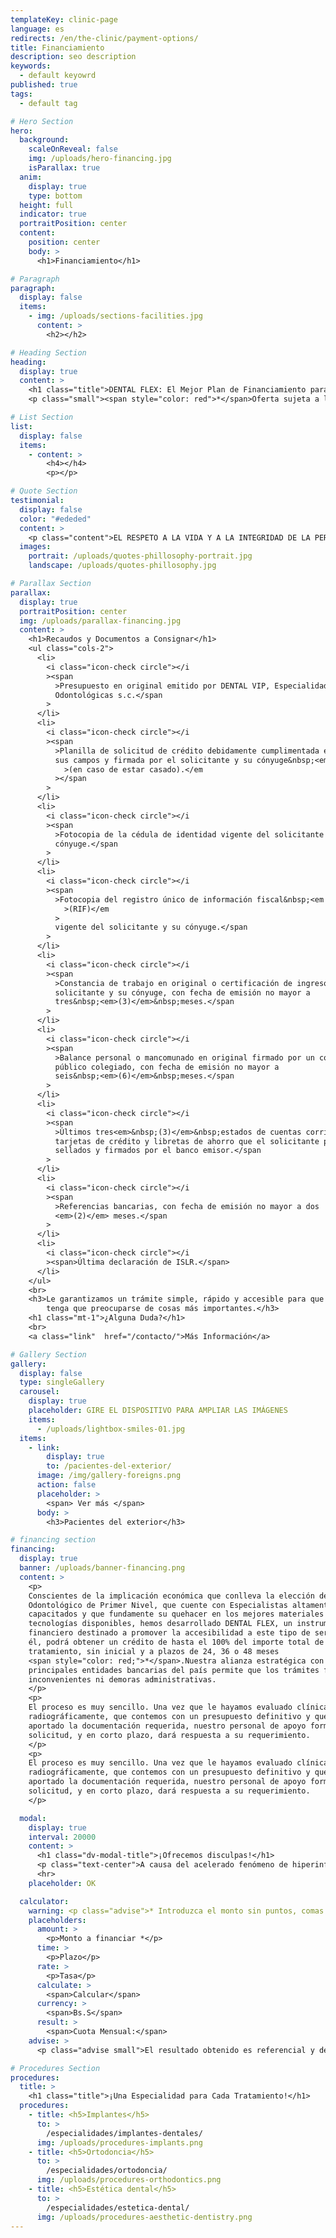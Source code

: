 ```yaml
---
templateKey: clinic-page
language: es
redirects: /en/the-clinic/payment-options/
title: Financiamiento
description: seo description
keywords:
  - default keyowrd
published: true
tags:
  - default tag

# Hero Section
hero:
  background:
    scaleOnReveal: false
    img: /uploads/hero-financing.jpg
    isParallax: true
  anim:
    display: true
    type: bottom
  height: full
  indicator: true
  portraitPosition: center
  content:
    position: center
    body: >
      <h1>Financiamiento</h1>

# Paragraph
paragraph:
  display: false
  items:
    - img: /uploads/sections-facilities.jpg
      content: >
        <h2></h2>

# Heading Section
heading:
  display: true
  content: >
    <h1 class="title">DENTAL FLEX: El Mejor Plan de Financiamiento para su Salud Oral</h1>
    <p class="small"><span style="color: red">*</span>Oferta sujeta a la previa aprobación de nuestra entidad financiera aliada tras el estudio de la documentación requerida y firma del contrato.</p>

# List Section
list:
  display: false
  items:
    - content: >
        <h4></h4>
        <p></p>

# Quote Section
testimonial:
  display: false
  color: "#ededed"
  content: >
    <p class="content">EL RESPETO A LA VIDA Y A LA INTEGRIDAD DE LA PERSONA HUMANA, EL FOMENTO Y LA PRESERVACIÓN DE LA SALUD, COMO COMPONENTE DEL DESARROLLO Y BIENESTAR SOCIAL, Y SU PROYECCIÓN EFECTIVA A LA COMUNIDAD; CONSTITUYEN EN TODAS LAS CIRCUNSTANCIAS EL DEBER PRIMORDIAL DEL ODONTÓLOGO".</p>
  images:
    portrait: /uploads/quotes-phillosophy-portrait.jpg
    landscape: /uploads/quotes-phillosophy.jpg

# Parallax Section
parallax:
  display: true
  portraitPosition: center
  img: /uploads/parallax-financing.jpg
  content: >
    <h1>Recaudos y Documentos a Consignar</h1>
    <ul class="cols-2">
      <li>
        <i class="icon-check circle"></i
        ><span
          >Presupuesto en original emitido por DENTAL VIP, Especialidades
          Odontológicas s.c.</span
        >
      </li>
      <li>
        <i class="icon-check circle"></i
        ><span
          >Planilla de solicitud de crédito debidamente cumplimentada en todos
          sus campos y firmada por el solicitante y su cónyuge&nbsp;<em
            >(en caso de estar casado).</em
          ></span
        >
      </li>
      <li>
        <i class="icon-check circle"></i
        ><span
          >Fotocopia de la cédula de identidad vigente del solicitante y su
          cónyuge.</span
        >
      </li>
      <li>
        <i class="icon-check circle"></i
        ><span
          >Fotocopia del registro único de información fiscal&nbsp;<em
            >(RIF)</em
          >
          vigente del solicitante y su cónyuge.</span
        >
      </li>
      <li>
        <i class="icon-check circle"></i
        ><span
          >Constancia de trabajo en original o certificación de ingresos del
          solicitante y su cónyuge, con fecha de emisión no mayor a
          tres&nbsp;<em>(3)</em>&nbsp;meses.</span
        >
      </li>
      <li>
        <i class="icon-check circle"></i
        ><span
          >Balance personal o mancomunado en original firmado por un contador
          público colegiado, con fecha de emisión no mayor a
          seis&nbsp;<em>(6)</em>&nbsp;meses.</span
        >
      </li>
      <li>
        <i class="icon-check circle"></i
        ><span
          >Últimos tres<em>&nbsp;(3)</em>&nbsp;estados de cuentas corrientes,
          tarjetas de crédito y libretas de ahorro que el solicitante posea,
          sellados y firmados por el banco emisor.</span
        >
      </li>
      <li>
        <i class="icon-check circle"></i
        ><span
          >Referencias bancarias, con fecha de emisión no mayor a dos
          <em>(2)</em> meses.</span
        >
      </li>
      <li>
        <i class="icon-check circle"></i
        ><span>Última declaración de ISLR.</span>
      </li>
    </ul>
    <br>
    <h3>Le garantizamos un trámite simple, rápido y accesible para que Usted solo
        tenga que preocuparse de cosas más importantes.</h3>
    <h1 class="mt-1">¿Alguna Duda?</h1>
    <br>
    <a class="link"  href="/contacto/">Más Información</a>

# Gallery Section
gallery:
  display: false
  type: singleGallery
  carousel:
    display: true
    placeholder: GIRE EL DISPOSITIVO PARA AMPLIAR LAS IMÁGENES
    items:
      - /uploads/lightbox-smiles-01.jpg
  items:
    - link:
        display: true
        to: /pacientes-del-exterior/
      image: /img/gallery-foreigns.png
      action: false
      placeholder: >
        <span> Ver más </span>
      body: >
        <h3>Pacientes del exterior</h3>

# financing section
financing:
  display: true
  banner: /uploads/banner-financing.png
  content: >
    <p>
    Conscientes de la implicación económica que conlleva la elección de un Centro
    Odontológico de Primer Nivel, que cuente con Especialistas altamente
    capacitados y que fundamente su quehacer en los mejores materiales y
    tecnologías disponibles, hemos desarrollado DENTAL FLEX, un instrumento
    financiero destinado a promover la accesibilidad a este tipo de servicio. Con
    él, podrá obtener un crédito de hasta el 100% del importe total de su
    tratamiento, sin inicial y a plazos de 24, 36 o 48 meses
    <span style="color: red;">*</span>.Nuestra alianza estratégica con las
    principales entidades bancarias del país permite que los trámites fluyan sin
    inconvenientes ni demoras administrativas.
    </p>
    <p>
    El proceso es muy sencillo. Una vez que le hayamos evaluado clínica y
    radiográficamente, que contemos con un presupuesto definitivo y que haya Usted
    aportado la documentación requerida, nuestro personal de apoyo formalizará la
    solicitud, y en corto plazo, dará respuesta a su requerimiento.
    </p>
    <p>
    El proceso es muy sencillo. Una vez que le hayamos evaluado clínica y
    radiográficamente, que contemos con un presupuesto definitivo y que haya Usted
    aportado la documentación requerida, nuestro personal de apoyo formalizará la
    solicitud, y en corto plazo, dará respuesta a su requerimiento.
    </p>

  modal:
    display: true
    interval: 20000
    content: >
      <h1 class="dv-modal-title">¡Ofrecemos disculpas!</h1>
      <p class="text-center">A causa del acelerado fenómeno de hiperinflación actual, este producto ha sido temporalmente suspendido.</p><p class="text-center">Por los momentos, todos nuestros tratamientos deben ser cancelados al contado.</p>
      <hr>
    placeholder: OK

  calculator:
    warning: <p class="advise">* Introduzca el monto sin puntos, comas o decimales.</p>
    placeholders:
      amount: >
        <p>Monto a financiar *</p>
      time: >
        <p>Plazo</p>
      rate: >
        <p>Tasa</p>
      calculate: >
        <span>Calcular</span>
      currency: >
        <span>Bs.S</span>
      result: >
        <span>Cuota Mensual:</span>
    advise: >
      <p class="advise small">El resultado obtenido es referencial y de carácter informativo, y en consecuencia, no podrá asumirse que el Banco esté obligado a otorgar los créditos que se le soliciten bajo las mismas condiciones arriba indicadas. Aunque la información que se utiliza en este simulador se actualiza de forma continua, la tasa de interés empleada para el cálculo podría sufrir algún tipo de variación.</p>

# Procedures Section
procedures:
  title: >
    <h1 class="title">¡Una Especialidad para Cada Tratamiento!</h1>
  procedures:
    - title: <h5>Implantes</h5>
      to: >
        /especialidades/implantes-dentales/
      img: /uploads/procedures-implants.png
    - title: <h5>Ortodoncia</h5>
      to: >
        /especialidades/ortodoncia/
      img: /uploads/procedures-orthodontics.png
    - title: <h5>Estética dental</h5>
      to: >
        /especialidades/estetica-dental/
      img: /uploads/procedures-aesthetic-dentistry.png
---
```

